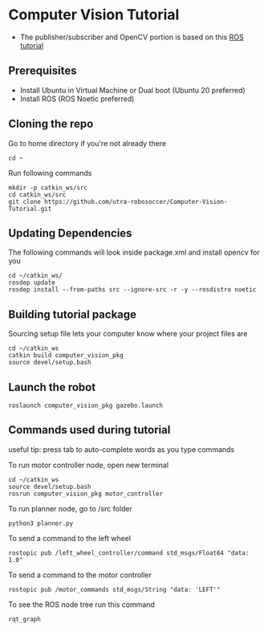 # Computer Vision Tutorial

- The publisher/subscriber and OpenCV portion is based on this [ROS tutorial](http://wiki.ros.org/cv_bridge/Tutorials/ConvertingBetweenROSImagesAndOpenCVImagesPython)

## Prerequisites
- Install Ubuntu in Virtual Machine or Dual boot (Ubuntu 20 preferred)
- Install ROS (ROS Noetic preferred)

## Cloning the repo
Go to home directory if you're not already there
```
cd ~
```
Run following commands
```
mkdir -p catkin_ws/src
cd catkin_ws/src
git clone https://github.com/utra-robosoccer/Computer-Vision-Tutorial.git
```

## Updating Dependencies
The following commands will look inside package.xml and install opencv for you
```
cd ~/catkin_ws/
rosdep update
rosdep install --from-paths src --ignore-src -r -y --rosdistro noetic
```

## Building tutorial package
Sourcing setup file lets your computer know where your project files are
```
cd ~/catkin_ws
catkin build computer_vision_pkg
source devel/setup.bash
```


## Launch the robot
```
roslaunch computer_vision_pkg gazebo.launch
```

## Commands used during tutorial
useful tip: press tab to auto-complete words as you type commands

To run motor controller node, open new terminal
```
cd ~/catkin_ws
source devel/setup.bash
rosrun computer_vision_pkg motor_controller
```

To run planner node, go to /src folder
```
python3 planner.py
```

To send a command to the left wheel
```
rostopic pub /left_wheel_controller/command std_msgs/Float64 "data: 1.0"
```

To send a command to the motor controller
```
rostopic pub /motor_commands std_msgs/String "data: 'LEFT'"
```

To see the ROS node tree run this command
```
rqt_graph
```
